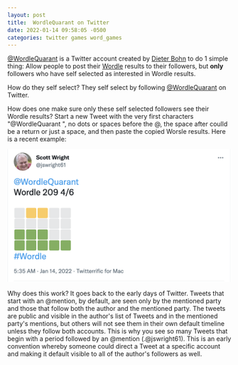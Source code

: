 ```yaml
---
layout: post
title:  WordleQuarant on Twitter
date: 2022-01-14 09:58:05 -0500
categories: twitter games word_games
---
```

[@WordleQuarant](https://twitter.com/wordlequarant) is a Twitter account created by [Dieter Bohn](https://twitter.com/backlon)
to do 1 simple thing: Allow people to post their [Wordle](https://www.powerlanguage.co.uk/wordle/) results to their
followers, but **only** followers who have self selected as interested in Wordle results.

How do they self select? They self select by following [@WordleQuarant](https://twitter.com/wordlequarant) on Twitter.

How does one make sure only these
self selected followers see their Wordle results? Start a new Tweet with the very first characters "@WordleQuarant ",
no dots or spaces before the @, the space after coulld be a return or just a space, and then paste the copied Worsle results. Here is a recent example:

[![Wordle Post example](/assets/wordle_tweet.png)](https://twitter.com/jswright61/status/1481938097717882881 )

Why does this work? It goes back to the early days of Twitter. Tweets that start with an @mention, by default, are seen
only by the mentioned party and those that follow both the author and the mentioned party. The tweets are public and
visible in the author's list of Tweets and in the mentioned party's mentions, but others will not see them in their
own default timeline unless they follow both accounts. This is why you see so many Tweets that begin with a period
followed by an @mention (.@jswright61). This is an early convention whereby someone could direct a Tweet at a specific
account and making it default visible to all of the author's followers as well.
